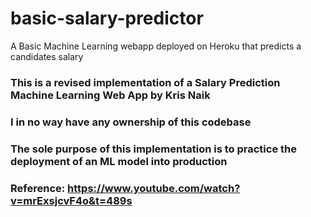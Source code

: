 # basic-salary-predictor
A Basic Machine Learning webapp deployed on Heroku that predicts a candidates salary

### This is a revised implementation of a Salary Prediction Machine Learning Web App by Kris Naik 
### I in no way have any ownership of this codebase
### The sole purpose of this implementation is to practice the deployment of an ML model into production 
### Reference: https://www.youtube.com/watch?v=mrExsjcvF4o&t=489s
